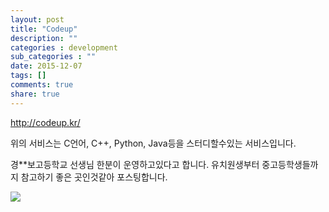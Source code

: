 ```yaml
---
layout: post
title: "Codeup"
description: ""
categories : development
sub_categories : ""
date: 2015-12-07
tags: []
comments: true
share: true
---
```


  

http://codeup.kr/

  

위의 서비스는 C언어, C++, Python, Java등을 스터디할수있는 서비스입니다.

경**보고등학교 선생님 한분이 운영하고있다고 합니다. 유치원생부터 중고등학생들까지 참고하기 좋은 곳인것같아 포스팅합니다.

  

  

![](/assets/images/posts/407/2224AB4456654F381D9EE6.PNG)

  

